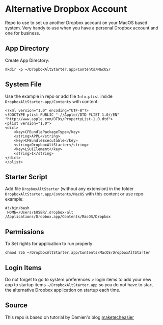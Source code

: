 # Alternative Dropbox Account

Repo to use to set up another Dropbox account on your MacOS based system. Very handy to use when you have a personal Dropbox account and one for business.

## App Directory

Create App Directory:

```
mkdir -p ~/DropboxAltStarter.app/Contents/MacOS/
```

## System File

Use the example in repo or add file  `Info.plist` inside `DropboxAltStarter.app/Contents` with content:

```
<?xml version="1.0" encoding="UTF-8"?>
<!DOCTYPE plist PUBLIC "-//Apple//DTD PLIST 1.0//EN" "http://www.apple.com/DTDs/PropertyList-1.0.dtd">
<plist version="1.0">
<dict>
    <key>CFBundlePackageType</key>
    <string>APPL</string>
    <key>CFBundleExecutable</key>
    <string>DropboxAltStarter</string>
    <key>LSUIElement</key>
    <string>1</string>
</dict>
</plist>
```

## Starter Script


Add file `DropboxAltStarter` (without any extension) in the folder `DropboxAltStarter.app/Contents/MacOS` with this content or use repo example:

```
#!/bin/bash
 HOME=/Users/$USER/.dropbox-alt /Applications/Dropbox.app/Contents/MacOS/Dropbox
 ```

## Permissions

To
Set rights for application to run properly

```
chmod 755 ~/DropboxAltStarter.app/Contents/MacOS/DropboxAltStarter
```

## Login Items

Do not forget to go to system preferences > login items to add your new app to startup items `~/DropboxAltStarter.app` so you do not have to start the alternative Dropbox application on startup each time.

## Source

This repo is based on tutorial by Damien's blog [maketecheasier](https://www.maketecheasier.com/run-multiple-dropbox-accounts-in-mac-and-linux/)
